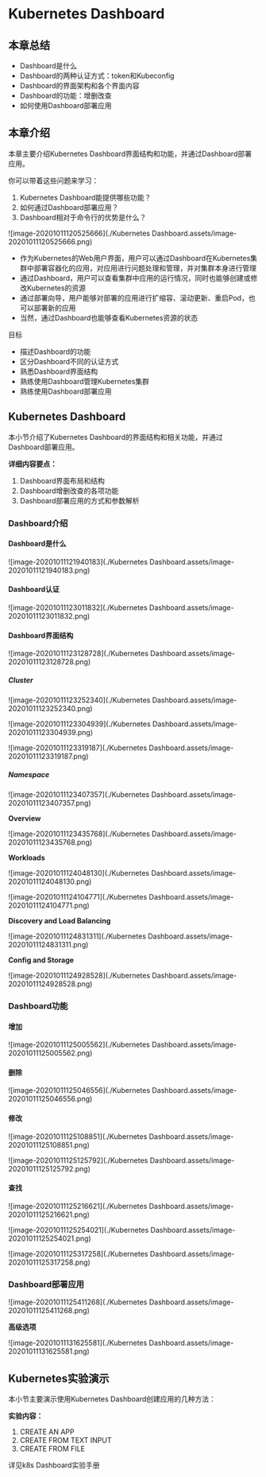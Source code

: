 # Kubernetes Dashboard

## 本章总结

- Dashboard是什么
- Dashboard的两种认证方式：token和Kubeconfig
- Dashboard的界面架构和各个界面内容
- Dashboard的功能：增删改查
- 如何使用Dashboard部署应用

## 本章介绍

本章主要介绍Kubernetes Dashboard界面结构和功能，并通过Dashboard部署应用。

你可以带着这些问题来学习：

1. Kubernetes Dashboard能提供哪些功能？
2. 如何通过Dashboard部署应用？
3. Dashboard相对于命令行的优势是什么？

![image-20201011120525666](./Kubernetes Dashboard.assets/image-20201011120525666.png)

- 作为Kubernetes的Web用户界面，用户可以通过Dashboard在Kubernetes集群中部署容器化的应用，对应用进行问题处理和管理，并对集群本身进行管理
- 通过Dashboard，用户可以查看集群中应用的运行情况，同时也能够创建或修改Kubernetes的资源
- 通过部署向导，用户能够对部署的应用进行扩缩容、滚动更新、重启Pod，也可以部署新的应用
- 当然，通过Dashboard也能够查看Kubernetes资源的状态

目标

- 描述Dashboard的功能
- 区分Dashboard不同的认证方式
- 熟悉Dashboard界面结构
- 熟练使用Dashboard管理Kubernetes集群
- 熟练使用Dashboard部署应用

## Kubernetes Dashboard

本小节介绍了Kubernetes Dashboard的界面结构和相关功能，并通过Dashboard部署应用。

**详细内容要点：**

1. Dashboard界面布局和结构
2. Dashboard增删改查的各项功能
3. Dashboard部署应用的方式和参数解析

### Dashboard介绍

#### Dashboard是什么

![image-20201011121940183](./Kubernetes Dashboard.assets/image-20201011121940183.png)

#### Dashboard认证 

![image-20201011123011832](./Kubernetes Dashboard.assets/image-20201011123011832.png)

#### Dashboard界面结构

![image-20201011123128728](./Kubernetes Dashboard.assets/image-20201011123128728.png)

##### Cluster

![image-20201011123252340](./Kubernetes Dashboard.assets/image-20201011123252340.png)

![image-20201011123304939](./Kubernetes Dashboard.assets/image-20201011123304939.png)

![image-20201011123319187](./Kubernetes Dashboard.assets/image-20201011123319187.png)

##### Namespace

![image-20201011123407357](./Kubernetes Dashboard.assets/image-20201011123407357.png)

**Overview**

![image-20201011123435768](./Kubernetes Dashboard.assets/image-20201011123435768.png)

**Workloads**

![image-20201011124048130](./Kubernetes Dashboard.assets/image-20201011124048130.png)

![image-20201011124104771](./Kubernetes Dashboard.assets/image-20201011124104771.png)

**Discovery and Load Balancing**

![image-20201011124831311](./Kubernetes Dashboard.assets/image-20201011124831311.png)

**Config and Storage**

![image-20201011124928528](./Kubernetes Dashboard.assets/image-20201011124928528.png)

### Dashboard功能

#### 增加

![image-20201011125005562](./Kubernetes Dashboard.assets/image-20201011125005562.png)

#### 删除

![image-20201011125046556](./Kubernetes Dashboard.assets/image-20201011125046556.png)

#### 修改

![image-20201011125108851](./Kubernetes Dashboard.assets/image-20201011125108851.png)

![image-20201011125125792](./Kubernetes Dashboard.assets/image-20201011125125792.png)

#### 查找

![image-20201011125216621](./Kubernetes Dashboard.assets/image-20201011125216621.png)

![image-20201011125254021](./Kubernetes Dashboard.assets/image-20201011125254021.png)

![image-20201011125317258](./Kubernetes Dashboard.assets/image-20201011125317258.png)

### Dashboard部署应用

![image-20201011125411268](./Kubernetes Dashboard.assets/image-20201011125411268.png)

**高级选项**

![image-20201011131625581](./Kubernetes Dashboard.assets/image-20201011131625581.png)



## Kubernetes实验演示

本小节主要演示使用Kubernetes Dashboard创建应用的几种方法：

**实验内容：**

1. CREATE AN APP
2. CREATE FROM TEXT INPUT
3. CREATE FROM FILE

详见k8s Dashboard实验手册